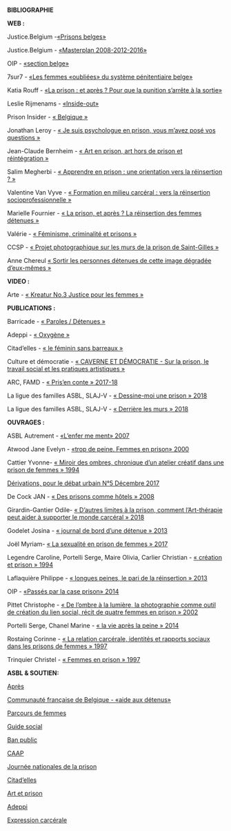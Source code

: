 **BIBLIOGRAPHIE**


**WEB :** 


Justice.Belgium -[«Prisons belges»](https://justice.belgium.be/fr/themes_et_dossiers/prisons/prisons_belges)

Justice.Belgium - [«Masterplan 2008-2012-2016»](https://justice.belgium.be/fr/nouvelles/communiques_de_presse/news_pers_2011-03-23_1)

OIP - [«section belge»](http://oipbelgique.be/fr/)

7sur7 - [«Les femmes «oubliées» du système pénitentiaire belge»](http://www.7sur7.be/7s7/fr/1517/You/article/detail/3408275/2018/04/11/Les-femmes-oubliees-du-systeme-penitentiaire-belge.dhtml)

Katia Rouff - [«La prison : et après ? Pour que la punition s’arrête à la sortie»](https://www.lien-social.com/La-prison-et-apres-Pour-que-la-punition-s-arrete-a-la-sortie)

Leslie Rijmenams - [«Inside-out»](http://www.nostalgie.be/articles/inside-out-quand-des-prisonniers-font-un-film-avec.html)

Prison Insider - [« Belgique »](https://www.prison-insider.com/fichepays/prisons-belg18)

Jonathan Leroy - [« Je suis psychologue en prison, vous m’avez posé vos questions »](https://www.nouvelobs.com/rue89/rue89-posez-moi-vos-questions/20120907.RUE2292/je-suis-psychologue-en-prison-vous-m-avez-pose-vos-questions.html)

Jean-Claude Bernheim - [« Art en prison, art hors de prison et réintégration »](https://asrsq.ca/revue-porte-ouverte/art-reintegration/art-prison-hors-prison-reintegration)

Salim Megherbi - [« Apprendre en prison : une orientation vers la réinsertion ? »](http://culture.uliege.be/jcms/prod_743604/fr/apprendre-en-prison-une-orientation-vers-la-reinsertion?part=1)

Valentine Van Vyve - [« Formation en milieu carcéral : vers la réinsertion socioprofessionnelle »](https://www.alterechos.be/formation-en-milieu-carceacuteralnbsp-vers-la-reacuteinsertion-socioprofessionnelle/)

Marielle Fournier - [« La prison, et après ? La réinsertion des femmes détenues »](https://www.lemonde.fr/vous/article/2012/04/06/la-prison-et-apres-la-reinsertion-des-femmes-detenues_1681637_3238.html)

Valérie - [« Féminisme, criminalité et prisons »](http://www.crepegeorgette.com/2014/02/14/feminisme-criminalite-prisons/)

CCSP - [« Projet photographique sur les murs de la prison de Saint-Gilles »](https://www.ccsp-ctrg.be/fr/actualites/projet-photographique-sur-les-murs-de-la-prison-de-saint-gilles)

Anne Chereul [« Sortir les personnes détenues de cette image dégradée d’eux-mêmes »](https://blogs.mediapart.fr/observatoire-international-des-prisons-section-francaise/blog/300516/sortir-les-personnes-detenues-de-cette-image-degradee)


**VIDEO :**


Arte - [« Kreatur No.3 Justice pour les femmes »](https://www.arte.tv/fr/videos/084820-001-A/kreatur-no-3/)


**PUBLICATIONS :**

Barricade - [« Paroles / Détenues »](http://www.barricade.be/publications/analyses-etudes/paroles-detenues)

Adeppi - [« Oxygène »](https://www.adeppi.be/journal-oxygene)

Citad’elles - [« le féminin sans barreaux »](http://www.citadelles.org/magazines/)

Culture et démocratie - [« CAVERNE ET DÉMOCRATIE - Sur la prison, le travail social et les pratiques artistiques »](http://www.cultureetdemocratie.be/documents/Art_et_prison/Caverne_et_democratie_2015.pdf)

ARC, FAMD - [« Pris’en conte » 2017-18](http://www.jnp-ndg.be/index.php/fr/)

La ligue des familles ASBL, SLAJ-V - [« Dessine-moi une prison » 2018](http://www.jnp-ndg.be/index.php/fr/)

La ligue des familles ASBL, SLAJ-V - [« Derrière les murs » 2018](http://www.jnp-ndg.be/index.php/fr/)


**OUVRAGES :**


ASBL Autrement - [«L’enfer me ment» 2007](https://www.cultura.com/l-enfer-me-ment-9782916249094.html)

Atwood Jane Evelyn - [«trop de peine. Femmes en prison» 2000](https://www.librairiepax.be/livre/9782226112361-trop-de-peines-femmes-en-prison-veronique-petit/)

Cattier Yvonne- [« Miroir des ombres, chronique d’un atelier créatif dans une prison de femmes » 1994](https://livre.fnac.com/a19075/Yvonne-Catier-Miroir-des-ombres)

[Dérivations, pour le débat urbain N°5 Décembre 2017](https://derivations.be/archives/numero-5/)

De Cock JAN - [« Des prisons comme hôtels » 2008](http://opac.provincedeliege.be/F/ATQHVVYE57MMDLCVNMNU78575L7TMNYYBVL1H7VRPETPXPJ8PX-14268?func=find-b&local_base=PLG01&find_code=WRD&request=des+prisons+comme+h%C3%B4tel&adjacent=N&filter_code_1=WLA&filter_request_1=&filter_code_2=WYR&filter_request_2=&filter_code_3=WYR&filter_request_3=&filter_code_4=WSP&filter_request_4=&filter_code_5=WBI&filter_request_5=&filter_code_6=WGRO&filter_request_6=)

Girardin-Gantier Odile- [« D’autres limites à la prison, comment l’Art-thérapie peut aider à supporter le monde carcéral » 2018](https://www.librairiepax.be/livre/9782343138275-d-autres-limites-a-la-prison-comment-l-art-therapie-peut-aider-a-supporter-le-monde-carceral-odile-girardin-gantier/)

Godelet Josina - [« journal de bord d’une détenue » 2013](https://www.librairiepax.be/livre/9782332593122-journal-de-bord-d-une-detenue-josina-godelet/)

Joël Myriam- [« La sexualité en prison de femmes » 2017](http://opac.provincedeliege.be/F/ATQHVVYE57MMDLCVNMNU78575L7TMNYYBVL1H7VRPETPXPJ8PX-16207?func=find-b&local_base=PLG01&find_code=WRD&request=la+sexualit%C3%A9+en+prison+de+femmes&adjacent=N&filter_code_1=WLA&filter_request_1=&filter_code_2=WYR&filter_request_2=&filter_code_3=WYR&filter_request_3=&filter_code_4=WSP&filter_request_4=&filter_code_5=WBI&filter_request_5=&filter_code_6=WGRO&filter_request_6=)

Legendre Caroline, Portelli Serge, Maire Olivia, Carlier Christian - [« création et prison » 1994](https://books.google.be/books?id=1OvawnHMvxMC&pg=PT9&lpg=PT9&dq=Cr%C3%A9ation+et+prison+:+%5Bactes+du+colloque,+avril+1993,+Cr%C3%A9teil%5D&source=bl&ots=QYoXshHT66&sig=Z69vikslI9_IXmOvk_YoTuOyePU&hl=fr&sa=X&ved=2ahUKEwjRsoz174bfAhVSaBoKHdXcD9sQ6AEwBXoECAQQAQ#v=onepage&q=Cr%C3%A9ation%20et%20prison%20%3A%20%5Bactes%20du%20colloque%2C%20avril%201993%2C%20Cr%C3%A9teil%5D&f=false)

Laflaquière Philippe - [« longues peines, le pari de la réinsertion » 2013](http://opac.provincedeliege.be/F/ATQHVVYE57MMDLCVNMNU78575L7TMNYYBVL1H7VRPETPXPJ8PX-31572?func=full-set-set&set_number=008942&set_entry=000003&format=999)

OIP - [«Passés par la case prison» 2014](https://www.librairiepax.be/livre/9782707183286-passes-par-la-case-prison-collectif/)

Pittet Christophe - [« De l’ombre à la lumière, la photographie comme outil de création du lien social, récit de quatre femmes en prison » 2002](https://www.amazon.fr/lombre-lumi%C3%A8re-photographie-cr%C3%A9ation-social/dp/2882240600/ref=sr_1_1?ie=UTF8&qid=1547466261&sr=8-1&keywords=De+l%E2%80%99ombre+%C3%A0+la+lumi%C3%A8re%2C+la+photographie+comme+outil+de+cr%C3%A9ation+du+lien+social%2C+r%C3%A9cit+de+quatre+femmes+en+prison)

Portelli Serge, Chanel Marine - [« la vie après la peine » 2014](http://opac.provincedeliege.be/F/ATQHVVYE57MMDLCVNMNU78575L7TMNYYBVL1H7VRPETPXPJ8PX-22150?func=full-set-set&set_number=008953&set_entry=000006&format=999)

Rostaing Corinne - [« La relation carcérale, identités et rapports sociaux dans les prisons de femmes » 1997](http://opac.provincedeliege.be/F/ATQHVVYE57MMDLCVNMNU78575L7TMNYYBVL1H7VRPETPXPJ8PX-22586?func=find-b&local_base=PLG01&find_code=WRD&request=La+relation+carc%C3%A9rale%2C+identit%C3%A9s+et+rapports+sociaux+dans+les+prisons+de+femmes&adjacent=N&filter_code_1=WLA&filter_request_1=&filter_code_2=WYR&filter_request_2=&filter_code_3=WYR&filter_request_3=&filter_code_4=WSP&filter_request_4=&filter_code_5=WBI&filter_request_5=&filter_code_6=WGRO&filter_request_6=)

Trinquier Christel - [« Femmes en prison » 1997](https://www.amazon.fr/Femmes-en-prison-Christel-Trinquier/dp/2862745340/ref=sr_1_1?s=books&ie=UTF8&qid=1547466354&sr=1-1&keywords=Trinquier+Christel)


**ASBL & SOUTIEN:**

 
[Après](http://www.apresasbl.be/)

[Communauté française de Belgique - «aide aux détenus»](http://www.aidedetenus.cfwb.be/accueil.asp)

[Parcours de femmes](http://parcoursdefemmes.free.fr/)

[Guide social](https://www.guidesocial.be/)

[Ban public](http://prison.eu.org/)

[CAAP](http://caap.be/)

[Journée nationales de la prison](http://www.jnp-ndg.be/index.php/fr)

[Citad’elles](http://www.citadelles.org/)

[Art et prison](http://www.artetprison.be/vertige/)

[Adeppi](https://www.adeppi.be/)

[Expression carcérale](https://www.expressioncarcerale.fr/)


